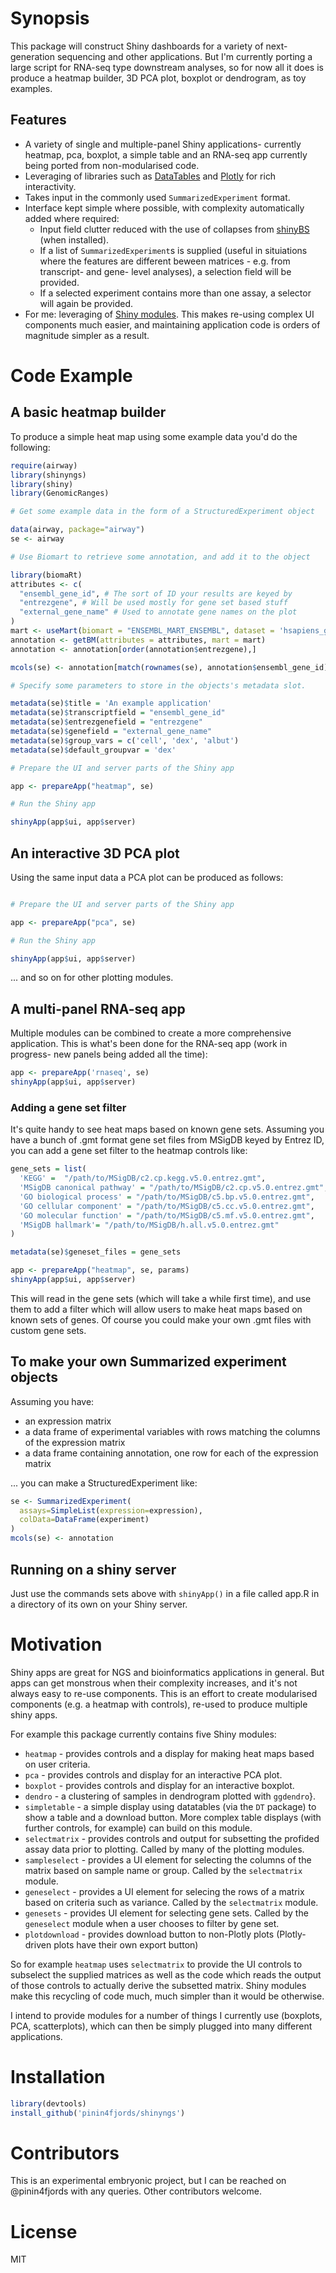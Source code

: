 <!-- README.md is generated from README.Rmd. Please edit that file -->
Synopsis
========

This package will construct Shiny dashboards for a variety of next-generation sequencing and other applications. But I'm currently porting a large script for RNA-seq type downstream analyses, so for now all it does is produce a heatmap builder, 3D PCA plot, boxplot or dendrogram, as toy examples.

Features
--------

-   A variety of single and multiple-panel Shiny applications- currently heatmap, pca, boxplot, a simple table and an RNA-seq app currently being ported from non-modularised code.
-   Leveraging of libraries such as [DataTables](https://rstudio.github.io/DT/) and [Plotly](https://plot.ly/) for rich interactivity.
-   Takes input in the commonly used `SummarizedExperiment` format.
-   Interface kept simple where possible, with complexity automatically added where required:
    -   Input field clutter reduced with the use of collapses from [shinyBS](https://ebailey78.github.io/shinyBS/index.html) (when installed).
    -   If a list of `SummarizedExperiment`s is supplied (useful in situiations where the features are different beween matrices - e.g. from transcript- and gene- level analyses), a selection field will be provided.
    -   If a selected experiment contains more than one assay, a selector will again be provided.
-   For me: leveraging of [Shiny modules](http://shiny.rstudio.com/articles/modules.html). This makes re-using complex UI components much easier, and maintaining application code is orders of magnitude simpler as a result.

Code Example
============

A basic heatmap builder
-----------------------

To produce a simple heat map using some example data you'd do the following:

``` r
require(airway)
library(shinyngs)
library(shiny)
library(GenomicRanges)

# Get some example data in the form of a StructuredExperiment object

data(airway, package="airway")
se <- airway

# Use Biomart to retrieve some annotation, and add it to the object

library(biomaRt)
attributes <- c(
  "ensembl_gene_id", # The sort of ID your results are keyed by
  "entrezgene", # Will be used mostly for gene set based stuff
  "external_gene_name" # Used to annotate gene names on the plot
)
mart <- useMart(biomart = "ENSEMBL_MART_ENSEMBL", dataset = 'hsapiens_gene_ensembl', host='www.ensembl.org')
annotation <- getBM(attributes = attributes, mart = mart)
annotation <- annotation[order(annotation$entrezgene),]

mcols(se) <- annotation[match(rownames(se), annotation$ensembl_gene_id),]

# Specify some parameters to store in the objects's metadata slot. 

metadata(se)$title = 'An example application'
metadata(se)$transcriptfield = "ensembl_gene_id" 
metadata(se)$entrezgenefield = "entrezgene"
metadata(se)$genefield = "external_gene_name"
metadata(se)$group_vars = c('cell', 'dex', 'albut') 
metadata(se)$default_groupvar = 'dex'

# Prepare the UI and server parts of the Shiny app

app <- prepareApp("heatmap", se)

# Run the Shiny app

shinyApp(app$ui, app$server)
```

An interactive 3D PCA plot
--------------------------

Using the same input data a PCA plot can be produced as follows:

``` r

# Prepare the UI and server parts of the Shiny app

app <- prepareApp("pca", se)

# Run the Shiny app

shinyApp(app$ui, app$server)
```

... and so on for other plotting modules.

A multi-panel RNA-seq app
-------------------------

Multiple modules can be combined to create a more comprehensive application. This is what's been done for the RNA-seq app (work in progress- new panels being added all the time):

``` r
app <- prepareApp('rnaseq', se)
shinyApp(app$ui, app$server)
```

### Adding a gene set filter

It's quite handy to see heat maps based on known gene sets. Assuming you have a bunch of .gmt format gene set files from MSigDB keyed by Entrez ID, you can add a gene set filter to the heatmap controls like:

``` r
gene_sets = list(
  'KEGG' =  "/path/to/MSigDB/c2.cp.kegg.v5.0.entrez.gmt",
  'MSigDB canonical pathway' = "/path/to/MSigDB/c2.cp.v5.0.entrez.gmt",
  'GO biological process' = "/path/to/MSigDB/c5.bp.v5.0.entrez.gmt",
  'GO cellular component' = "/path/to/MSigDB/c5.cc.v5.0.entrez.gmt",
  'GO molecular function' = "/path/to/MSigDB/c5.mf.v5.0.entrez.gmt",
  'MSigDB hallmark'= "/path/to/MSigDB/h.all.v5.0.entrez.gmt"
)

metadata(se)$geneset_files = gene_sets

app <- prepareApp("heatmap", se, params)
shinyApp(app$ui, app$server)
```

This will read in the gene sets (which will take a while first time), and use them to add a filter which will allow users to make heat maps based on known sets of genes. Of course you could make your own .gmt files with custom gene sets.

To make your own Summarized experiment objects
----------------------------------------------

Assuming you have:

-   an expression matrix
-   a data frame of experimental variables with rows matching the columns of the expression matrix
-   a data frame containing annotation, one row for each of the expression matrix

... you can make a StructuredExperiment like:

``` r
se <- SummarizedExperiment(
  assays=SimpleList(expression=expression),
  colData=DataFrame(experiment)
)
mcols(se) <- annotation
```

Running on a shiny server
-------------------------

Just use the commands sets above with `shinyApp()` in a file called app.R in a directory of its own on your Shiny server.

Motivation
==========

Shiny apps are great for NGS and bioinformatics applications in general. But apps can get monstrous when their complexity increases, and it's not always easy to re-use components. This is an effort to create modularised components (e.g. a heatmap with controls), re-used to produce multiple shiny apps.

For example this package currently contains five Shiny modules:

-   `heatmap` - provides controls and a display for making heat maps based on user criteria.
-   `pca` - provides controls and display for an interactive PCA plot.
-   `boxplot` - provides controls and display for an interactive boxplot.
-   `dendro` - a clustering of samples in dendrogram plotted with `ggdendro`}.
-   `simpletable` - a simple display using datatables (via the `DT` package) to show a table and a download button. More complex table displays (with further controls, for example) can build on this module.
-   `selectmatrix` - provides controls and output for subsetting the profided assay data prior to plotting. Called by many of the plotting modules.
-   `sampleselect` - provides a UI element for selecting the columns of the matrix based on sample name or group. Called by the `selectmatrix` module.
-   `geneselect` - provides a UI element for selecing the rows of a matrix based on criteria such as variance. Called by the `selectmatrix` module.
-   `genesets` - provides UI element for selecting gene sets. Called by the `geneselect` module when a user chooses to filter by gene set.
-   `plotdownload` - provides download button to non-Plotly plots (Plotly-driven plots have their own export button)

So for example `heatmap` uses `selectmatrix` to provide the UI controls to subselect the supplied matrices as well as the code which reads the output of those controls to actually derive the subsetted matrix. Shiny modules make this recycling of code much, much simpler than it would be otherwise.

I intend to provide modules for a number of things I currently use (boxplots, PCA, scatterplots), which can then be simply plugged into many different applications.

Installation
============

``` r
library(devtools)
install_github('pinin4fjords/shinyngs')
```

Contributors
============

This is an experimental embryonic project, but I can be reached on @pinin4fjords with any queries. Other contributors welcome.

License
=======

MIT
